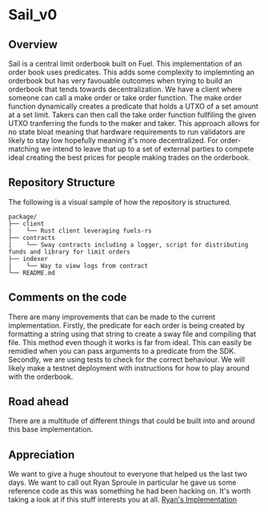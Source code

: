 # Sail_v0

## Overview
Sail is a central limit orderbook built on Fuel. This implementation of an order book uses predicates. This adds some complexity to implemnting an orderbook 
but has very favouable outcomes when trying to build an orderbook that tends towards decentralization. We have a client where someone can call a make order
or take order function. The make order function dynamically creates a predicate that holds a UTXO of a set amount at a set limit. Takers can then call the
take order function fullfiling the given UTXO tranferring the funds to the maker and taker. This approach allows for no state bloat meaning that hardware
requirements to run validators are likely to stay low hopefully meaning it's more decentralized. For order-matching we intend to leave that up to a set of 
external parties to compete ideal creating the best prices for people making trades on the orderbook.

## Repository Structure

The following is a visual sample of how the repository is structured.

```
package/
├── client
|    └── Rust client leveraging fuels-rs
├── contracts
|    └── Sway contracts including a logger, script for distributing funds and library for limit orders
├── indexer
|    └── Way to view logs from contract
└── README.md
```
## Comments on the code
There are many improvements that can be made to the current implementation. Firstly, the predicate for each order is being created by formatting a string
using that string to create a sway file and compiling that file. This method even though it works is far from ideal. This can easily be remidied when you
can pass arguments to a predicate from the SDK. Secondly, we are using tests to check for the correct behaviour. We will likely make a testnet deployment
with instructions for how to play around with the orderbook.


## Road ahead
There are a multitude of different things that could be built into and around this base implementation.

## Appreciation
We want to give a huge shoutout to everyone that helped us the last two days. We want to call out Ryan Sproule in particular he gave us some reference code
as this was something he had been hacking on. It's worth taking a look at if this stuff interests you at all. [Ryan's Implementation](https://github.com/BlockchainCap/fuel-order-book)


